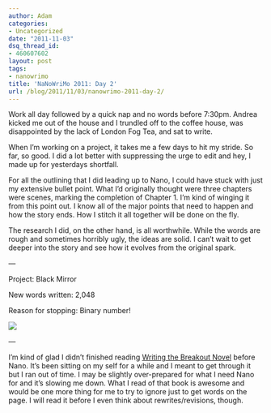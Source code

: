 ```yaml
---
author: Adam
categories:
- Uncategorized
date: "2011-11-03"
dsq_thread_id:
- 460607602
layout: post
tags:
- nanowrimo
title: 'NaNoWriMo 2011: Day 2'
url: /blog/2011/11/03/nanowrimo-2011-day-2/
---
```

Work all day followed by a quick nap and no words before 7:30pm. Andrea kicked me out of the house and I trundled off to the coffee house, was disappointed by the lack of London Fog Tea, and sat to write.

When I&#8217;m working on a project, it takes me a few days to hit my stride. So far, so good. I did a lot better with suppressing the urge to edit and hey, I made up for yesterdays shortfall.

For all the outlining that I did leading up to Nano, I could have stuck with just my extensive bullet point. What I&#8217;d originally thought were three chapters were scenes, marking the completion of Chapter 1. I&#8217;m kind of winging it from this point out. I know all of the major points that need to happen and how the story ends. How I stitch it all together will be done on the fly.

The research I did, on the other hand, is all worthwhile. While the words are rough and sometimes horribly ugly, the ideas are solid. I can&#8217;t wait to get deeper into the story and see how it evolves from the original spark.

&#8212;

Project: Black Mirror

New words written: 2,048

Reason for stopping: Binary number!

![](1)

&#8212;

I&#8217;m kind of glad I didn&#8217;t finished reading [Writing the Breakout Novel](2) before Nano. It&#8217;s been sitting on my self for a while and I meant to get through it but I ran out of time. I may be slightly over-prepared for what I need Nano for and it&#8217;s slowing me down. What I read of that book is awesome and would be one more thing for me to try to ignore just to get words on the page. I will read it before I even think about rewrites/revisions, though.

 [1]: http://picometer.writertopia.com/words=3373&target=50000
 [2]: http://www.maassagency.com/books.html
